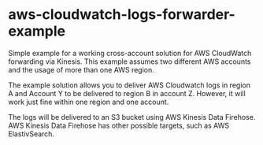 # aws-cloudwatch-logs-forwarder-example
Simple example for a working cross-account solution for AWS CloudWatch forwarding via Kinesis.
This example assumes two different AWS accounts and the usage of more than one AWS region.

The example solution allows you to deliver AWS Cloudwatch logs in region A and Account Y to be delivered to region B in account Z. However, it will work just fine within one region and one account.

The logs will be delivered to an S3 bucket using AWS Kinesis Data Firehose. AWS Kinesis Data Firehose has other possible targets, such as AWS ElastivSearch.


